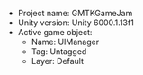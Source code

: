 <!-- UNITY CODE ASSIST INSTRUCTIONS START -->
- Project name: GMTKGameJam
- Unity version: Unity 6000.1.13f1
- Active game object:
  - Name: UIManager
  - Tag: Untagged
  - Layer: Default
<!-- UNITY CODE ASSIST INSTRUCTIONS END -->